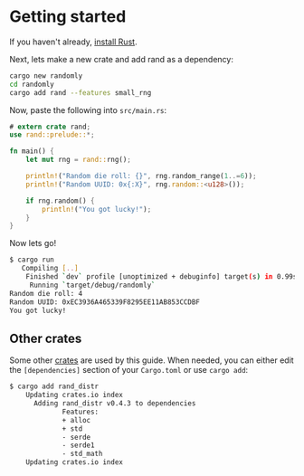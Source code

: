 # Getting started

If you haven't already, [install Rust](https://www.rust-lang.org/learn/get-started).

Next, lets make a new crate and add rand as a dependency:
```sh
cargo new randomly
cd randomly
cargo add rand --features small_rng
```

Now, paste the following into `src/main.rs`:
```rust
# extern crate rand;
use rand::prelude::*;

fn main() {
    let mut rng = rand::rng();

    println!("Random die roll: {}", rng.random_range(1..=6));
    println!("Random UUID: 0x{:X}", rng.random::<u128>());

    if rng.random() {
        println!("You got lucky!");
    }
}
```

Now lets go!
```sh
$ cargo run
   Compiling [..]
    Finished `dev` profile [unoptimized + debuginfo] target(s) in 0.99s
     Running `target/debug/randomly`
Random die roll: 4
Random UUID: 0xEC3936A465339F8295EE11AB853CCDBF
You got lucky!
```

## Other crates

Some other [crates](crates.md) are used by this guide. When needed, you can either edit the `[dependencies]` section of your `Cargo.toml` or use `cargo add`:
```sh
$ cargo add rand_distr
    Updating crates.io index
      Adding rand_distr v0.4.3 to dependencies
             Features:
             + alloc
             + std
             - serde
             - serde1
             - std_math
    Updating crates.io index
```
